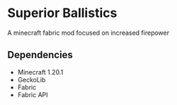 # Superior Ballistics
 A minecraft fabric mod focused on increased firepower
 
 ## Dependencies
- Minecraft 1.20.1
- GeckoLib
- Fabric
- Fabric API
